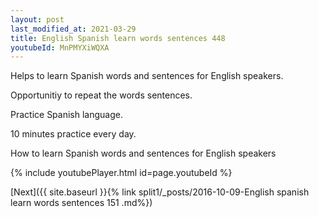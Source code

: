 ```yaml
---
layout: post
last_modified_at: 2021-03-29
title: English Spanish learn words sentences 448 
youtubeId: MnPMYXiWQXA
---
```

 
 
Helps to learn Spanish words and sentences for English speakers.

Opportunitiy to repeat the words sentences. 

Practice Spanish language. 
 
10 minutes practice every day. 
 
How to learn Spanish words and sentences for English speakers 
 
{% include youtubePlayer.html id=page.youtubeId %}
 
 
[Next]({{ site.baseurl }}{% link  split1/_posts/2016-10-09-English spanish learn words sentences 151 .md%})
 
